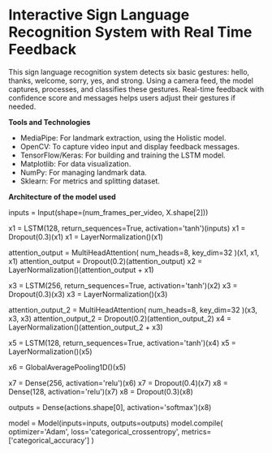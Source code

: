 # Interactive Sign Language Recognition System with Real Time Feedback
This sign language recognition system detects six basic gestures: hello, thanks, welcome, sorry, yes, and strong. 
Using a camera feed, the model captures, processes, and classifies these gestures. Real-time feedback with confidence score and messages helps users adjust their gestures if needed.

**Tools and Technologies**
- MediaPipe: For landmark extraction, using the Holistic model.
- OpenCV: To capture video input and display feedback messages.
- TensorFlow/Keras: For building and training the LSTM model.
- Matplotlib: For data visualization.
- NumPy: For managing landmark data.
- Sklearn: For metrics and splitting dataset.

**Architecture of the model used**

  inputs = Input(shape=(num_frames_per_video, X.shape[2]))
    
  x1 = LSTM(128, return_sequences=True, activation='tanh')(inputs)
  x1 = Dropout(0.3)(x1)
  x1 = LayerNormalization()(x1)
    
  attention_output = MultiHeadAttention(
        num_heads=8, key_dim=32
    )(x1, x1, x1)
  attention_output = Dropout(0.2)(attention_output)
  x2 = LayerNormalization()(attention_output + x1)
    
  x3 = LSTM(256, return_sequences=True, activation='tanh')(x2)
  x3 = Dropout(0.3)(x3)
  x3 = LayerNormalization()(x3)
    
  attention_output_2 = MultiHeadAttention(
        num_heads=8, key_dim=32
    )(x3, x3, x3)
  attention_output_2 = Dropout(0.2)(attention_output_2)
  x4 = LayerNormalization()(attention_output_2 + x3)
    
  x5 = LSTM(128, return_sequences=True, activation='tanh')(x4)
  x5 = LayerNormalization()(x5)
    
  x6 = GlobalAveragePooling1D()(x5)
    
  x7 = Dense(256, activation='relu')(x6)
  x7 = Dropout(0.4)(x7)
  x8 = Dense(128, activation='relu')(x7)
  x8 = Dropout(0.3)(x8)
    
  outputs = Dense(actions.shape[0], activation='softmax')(x8)
    
  model = Model(inputs=inputs, outputs=outputs)
  model.compile(
        optimizer='Adam',
        loss='categorical_crossentropy',
        metrics=['categorical_accuracy']
  )
